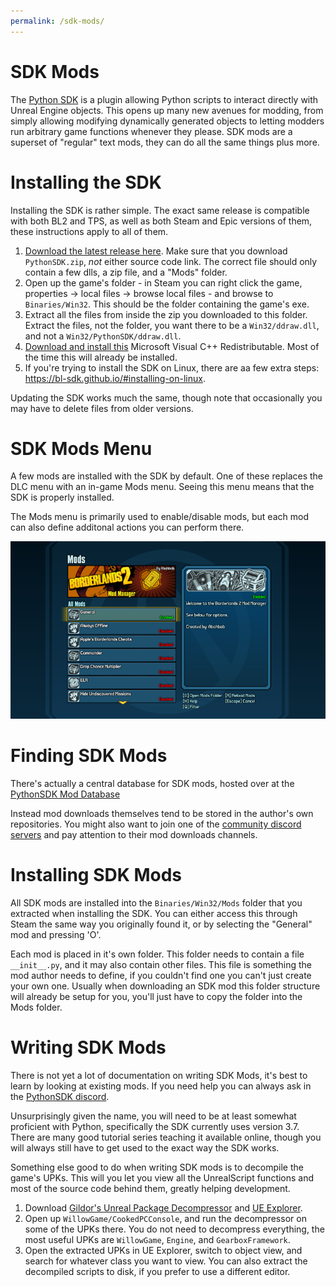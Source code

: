 ```yaml
---
permalink: /sdk-mods/
---
```


# SDK Mods

The [Python SDK](https://github.com/bl-sdk/PythonSDK) is a plugin allowing Python
scripts to interact directly with Unreal Engine objects. This opens up many new
avenues for modding, from simply allowing modifying dynamically generated objects
to letting modders run arbitrary game functions whenever they please. SDK mods
are a superset of "regular" text mods, they can do all the same things plus more.

# Installing the SDK

Installing the SDK is rather simple. The exact same release is compatible with
both BL2 and TPS, as well as both Steam and Epic versions of them, these
instructions apply to all of them.

1. [Download the latest release here](https://github.com/bl-sdk/PythonSDK/releases).
   Make sure that you download `PythonSDK.zip`, *not* either source code link.
   The correct file should only contain a few dlls, a zip file, and a "Mods" folder.
2. Open up the game's folder - in Steam you can right click the game, properties ->
   local files -> browse local files - and browse to `Binaries/Win32`.
   This should be the folder containing the game's exe.
3. Extract all the files from inside the zip you downloaded to this folder. Extract
   the files, not the folder, you want there to be a `Win32/ddraw.dll`, and not a
   `Win32/PythonSDK/ddraw.dll`.
4. [Download and install this](https://aka.ms/vs/16/release/vc_redist.x86.exe)
   Microsoft Visual C++ Redistributable. Most of the time this will already be
   installed.
5. If you're trying to install the SDK on Linux, there are aa few extra steps:
   https://bl-sdk.github.io/#installing-on-linux.

Updating the SDK works much the same, though note that occasionally you may have
to delete files from older versions.

# SDK Mods Menu

A few mods are installed with the SDK by default. One of these replaces the DLC
menu with an in-game Mods menu. Seeing this menu means that the SDK is properly
installed.

The Mods menu is primarily used to enable/disable mods, but each mod can also
define additonal actions you can perform there.

[![SDK Mods Menu](/img/sdk-mods-menu.png)](/img/sdk-mods-menu.png)

# Finding SDK Mods

There's actually a central database for SDK mods, hosted over at the [PythonSDK Mod Database](https://bl-sdk.github.io/)

Instead mod downloads themselves tend to be stored in the author's own repositories.
You might also want to join one of the [community discord servers](/community/)
and pay attention to their mod downloads channels.

# Installing SDK Mods

All SDK mods are installed into the `Binaries/Win32/Mods` folder that you extracted
when installing the SDK. You can either access this through Steam the same way
you originally found it, or by selecting the "General" mod and pressing 'O'.

Each mod is placed in it's own folder. This folder needs to contain a file
`__init__.py`, and it may also contain other files. This file is something the
mod author needs to define, if you couldn't find one you can't just create your
own one. Usually when downloading an SDK mod this folder structure will already
be setup for you, you'll just have to copy the folder into the Mods folder.

# Writing SDK Mods

There is not yet a lot of documentation on writing SDK Mods, it's best to learn
by looking at existing mods. If you need help you can always ask in the [PythonSDK discord](/community/).

Unsurprisingly given the name, you will need to be at least somewhat proficient
with Python, specifically the SDK currently uses version 3.7. There are many
good tutorial series teaching it available online, though you will always still
have to get used to the exact way the SDK works.

Something else good to do when writing SDK mods is to decompile the game's UPKs.
This will you let you view all the UnrealScript functions and most of the source
code behind them, greatly helping development.

1. Download [Gildor's Unreal Package Decompressor](https://www.gildor.org/downloads)
   and [UE Explorer](https://eliotvu.com/portfolio/view/21/ue-explorer).
2. Open up `WillowGame/CookedPCConsole`, and run the decompressor on some of
   the UPKs there. You do not need to decompress everything, the most useful
   UPKs are `WillowGame`, `Engine`, and `GearboxFramework`.
3. Open the extracted UPKs in UE Explorer, switch to object view, and search
   for whatever class you want to view. You can also extract the decompiled
   scripts to disk, if you prefer to use a different editor.
